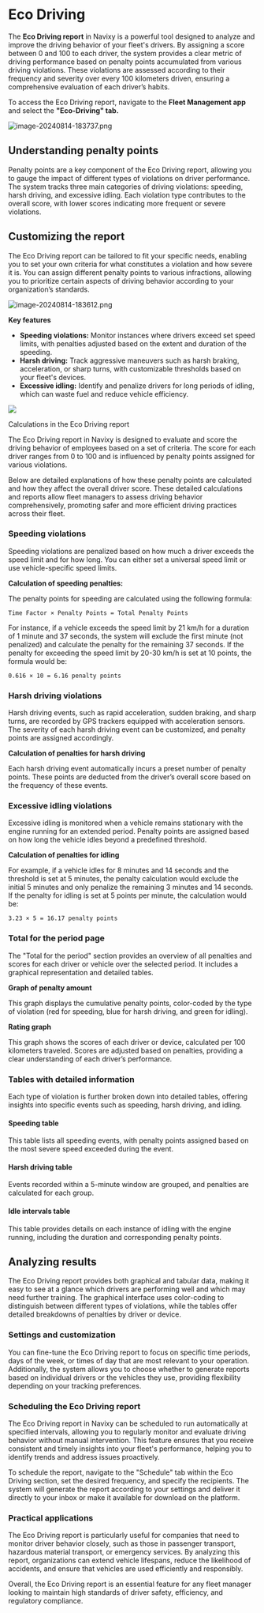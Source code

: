 # Eco Driving

The **Eco Driving report** in Navixy is a powerful tool designed to analyze and improve the driving behavior of your fleet's drivers. By assigning a score between 0 and 100 to each driver, the system provides a clear metric of driving performance based on penalty points accumulated from various driving violations. These violations are assessed according to their frequency and severity over every 100 kilometers driven, ensuring a comprehensive evaluation of each driver’s habits.

To access the Eco Driving report, navigate to the **Fleet Management app** and select the **"Eco-Driving" tab.**

![image-20240814-183737.png](attachments/image-20240814-183737.png)

## Understanding penalty points

Penalty points are a key component of the Eco Driving report, allowing you to gauge the impact of different types of violations on driver performance. The system tracks three main categories of driving violations: speeding, harsh driving, and excessive idling. Each violation type contributes to the overall score, with lower scores indicating more frequent or severe violations.

## Customizing the report

The Eco Driving report can be tailored to fit your specific needs, enabling you to set your own criteria for what constitutes a violation and how severe it is. You can assign different penalty points to various infractions, allowing you to prioritize certain aspects of driving behavior according to your organization’s standards.

![image-20240814-183612.png](attachments/image-20240814-183612.png)

**Key features**

* **Speeding violations:** Monitor instances where drivers exceed set speed limits, with penalties adjusted based on the extent and duration of the speeding.
* **Harsh driving:** Track aggressive maneuvers such as harsh braking, acceleration, or sharp turns, with customizable thresholds based on your fleet's devices.
* **Excessive idling:** Identify and penalize drivers for long periods of idling, which can waste fuel and reduce vehicle efficiency.

![](https://squaregps.atlassian.net/wiki/images/icons/grey_arrow_down.png)

Calculations in the Eco Driving report

The Eco Driving report in Navixy is designed to evaluate and score the driving behavior of employees based on a set of criteria. The score for each driver ranges from 0 to 100 and is influenced by penalty points assigned for various violations.

Below are detailed explanations of how these penalty points are calculated and how they affect the overall driver score. These detailed calculations and reports allow fleet managers to assess driving behavior comprehensively, promoting safer and more efficient driving practices across their fleet.

### Speeding violations

Speeding violations are penalized based on how much a driver exceeds the speed limit and for how long. You can either set a universal speed limit or use vehicle-specific speed limits.

**Calculation of speeding penalties:**

The penalty points for speeding are calculated using the following formula:

`Time Factor × Penalty Points = Total Penalty Points`

For instance, if a vehicle exceeds the speed limit by 21 km/h for a duration of 1 minute and 37 seconds, the system will exclude the first minute (not penalized) and calculate the penalty for the remaining 37 seconds. If the penalty for exceeding the speed limit by 20-30 km/h is set at 10 points, the formula would be:

`0.616 × 10 = 6.16 penalty points`

### Harsh driving violations

Harsh driving events, such as rapid acceleration, sudden braking, and sharp turns, are recorded by GPS trackers equipped with acceleration sensors. The severity of each harsh driving event can be customized, and penalty points are assigned accordingly.

**Calculation of penalties for harsh driving**

Each harsh driving event automatically incurs a preset number of penalty points. These points are deducted from the driver’s overall score based on the frequency of these events.

### Excessive idling violations

Excessive idling is monitored when a vehicle remains stationary with the engine running for an extended period. Penalty points are assigned based on how long the vehicle idles beyond a predefined threshold.

**Calculation of penalties for idling**

For example, if a vehicle idles for 8 minutes and 14 seconds and the threshold is set at 5 minutes, the penalty calculation would exclude the initial 5 minutes and only penalize the remaining 3 minutes and 14 seconds. If the penalty for idling is set at 5 points per minute, the calculation would be:

`3.23 × 5 = 16.17 penalty points`

### Total for the period page

The "Total for the period" section provides an overview of all penalties and scores for each driver or vehicle over the selected period. It includes a graphical representation and detailed tables.

**Graph of penalty amount**

This graph displays the cumulative penalty points, color-coded by the type of violation (red for speeding, blue for harsh driving, and green for idling).

**Rating graph**

This graph shows the scores of each driver or device, calculated per 100 kilometers traveled. Scores are adjusted based on penalties, providing a clear understanding of each driver’s performance.

### Tables with detailed information

Each type of violation is further broken down into detailed tables, offering insights into specific events such as speeding, harsh driving, and idling.

#### Speeding table

This table lists all speeding events, with penalty points assigned based on the most severe speed exceeded during the event.

#### Harsh driving table

Events recorded within a 5-minute window are grouped, and penalties are calculated for each group.

#### Idle intervals table

This table provides details on each instance of idling with the engine running, including the duration and corresponding penalty points.

## Analyzing results

The Eco Driving report provides both graphical and tabular data, making it easy to see at a glance which drivers are performing well and which may need further training. The graphical interface uses color-coding to distinguish between different types of violations, while the tables offer detailed breakdowns of penalties by driver or device.

### Settings and customization

You can fine-tune the Eco Driving report to focus on specific time periods, days of the week, or times of day that are most relevant to your operation. Additionally, the system allows you to choose whether to generate reports based on individual drivers or the vehicles they use, providing flexibility depending on your tracking preferences.

### Scheduling the Eco Driving report

The Eco Driving report in Navixy can be scheduled to run automatically at specified intervals, allowing you to regularly monitor and evaluate driving behavior without manual intervention. This feature ensures that you receive consistent and timely insights into your fleet's performance, helping you to identify trends and address issues proactively.

To schedule the report, navigate to the "Schedule" tab within the Eco Driving section, set the desired frequency, and specify the recipients. The system will generate the report according to your settings and deliver it directly to your inbox or make it available for download on the platform.

### Practical applications

The Eco Driving report is particularly useful for companies that need to monitor driver behavior closely, such as those in passenger transport, hazardous material transport, or emergency services. By analyzing this report, organizations can extend vehicle lifespans, reduce the likelihood of accidents, and ensure that vehicles are used efficiently and responsibly.

Overall, the Eco Driving report is an essential feature for any fleet manager looking to maintain high standards of driver safety, efficiency, and regulatory compliance.
